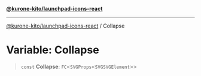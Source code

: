 [**@kurone-kito/launchpad-icons-react**](../README.md)

***

[@kurone-kito/launchpad-icons-react](../globals.md) / Collapse

# Variable: Collapse

> `const` **Collapse**: `FC`\<`SVGProps`\<`SVGSVGElement`\>\>
